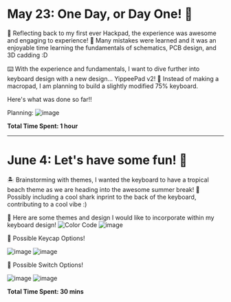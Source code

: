 # May 23: One Day, or Day One! 🥳

🌟 Reflecting back to my first ever Hackpad, the experience was awesome and engaging to experience! 
🧠 Many mistakes were learned and it was an enjoyable time learning the fundamentals of schematics, PCB design, and 3D cadding :D

⌨️ With the experience and fundamentals, I want to dive further into keyboard design with a new design... YippeePad v2!
🌻 Instead of making a macropad, I am planning to build a slightly modified 75% keyboard.

Here's what was done so far!!

Planning:
![image](https://github.com/user-attachments/assets/13ffdeb2-df66-4505-aaac-ebebd489f962)

**Total Time Spent: 1 hour**

----------------------------------------------------------------------

# June 4: Let's have some fun! 🤩

🏝️ Brainstorming with themes, I wanted the keyboard to have a tropical beach theme as we are heading into the awesome summer break!
🦈 Possibly including a cool shark inprint to the back of the keyboard, contributing to a cool vibe :)

🎨 Here are some themes and design I would like to incorporate within my keyboard design!
![Color Code](https://github.com/user-attachments/assets/ea3ceedd-a72c-45bf-a2ee-b63977ecc0a2)
![image](https://github.com/user-attachments/assets/cc80b794-8e35-47fd-b8c3-5551a5d9f36e)

🪸 Possible Keycap Options!

![image](https://github.com/user-attachments/assets/afdcf4ad-469f-4093-b8f8-c17d8b3f25ed)
![image](https://github.com/user-attachments/assets/5ab63c40-0489-4dd1-9ddb-fd026e5c9401)

🦑 Possible Switch Options!

![image](https://github.com/user-attachments/assets/720048ce-2bb4-46d5-9a8e-498ba59f9563)
![image](https://github.com/user-attachments/assets/5abb4612-923c-4bdb-84ad-40580e4de8fb)

**Total Time Spent: 30 mins**


